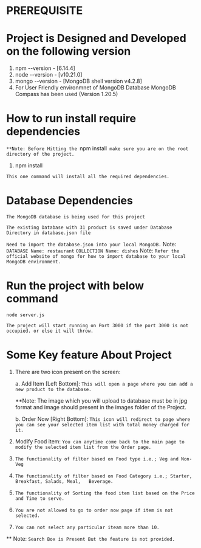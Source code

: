 # PREREQUISITE
# Project is Designed and Developed on the following version
 
   1. npm --version - [6.14.4]
   2. node --version - [v10.21.0]
   3. mongo --version - [MongoDB shell version v4.2.8]
   3. For User Friendly environmnet of MongoDB Database MongoDB Compass has been used (Version 1.20.5)
 
# How to run install require dependencies
   `**Note: Before Hitting the `npm install` make sure you are on the root directory of the project.`
 
   1. npm install
 
   `This one command will install all the required dependencies.`

# Database Dependencies

   `The MongoDB database is being used for this project`

   `The existing Database with 31 product is saved under Database Directory in database.json file`
   
   `Need to import the database.json into your local MongoDB.`
    Note: `DATABASE Name: restaurant`
         `COLLECTION Name: dishes`
    Note: `Refer the official website of mongo for how to import database to your local MongoDB environment.`


# Run the project with below command
   `node server.js`
 
   `The project will start running on Port 3000 if the port 3000 is not occupied. or else it will throw.`
 
# Some Key feature About Project
  
   1. There are two icon present on the screen:
 
       a. Add Item [Left Bottom]: `This will open a page where you can add a new product to the database.`
                  
         **Note: The image which you will upload to database must be in jpg format and image
                 should present in the images folder of the Project.
      
       b. Order Now [Right Bottom]: `This icon will redirect to page where you can see your selected item list with total money charged for it.`
 
   2. Modify Food item: `You can anytime come back to the main page to modify the selected item list from the Order page.`
 
   3. `The functionality of filter based on Food type i.e.; Veg and Non-Veg`
 
   4. `The functionality of filter based on Food Category i.e.; Starter, Breakfast, Salads, Meal,   Beverage.`
 
   5. `The functionality of Sorting the food item list based on the Price and Time to serve.`

   6. `You are not allowed to go to order now page if item is not selected.`

   7. `You can not select any particular iteam more than 10.`
 
   ** Note: `Search Box is Present But the feature is not provided.`
